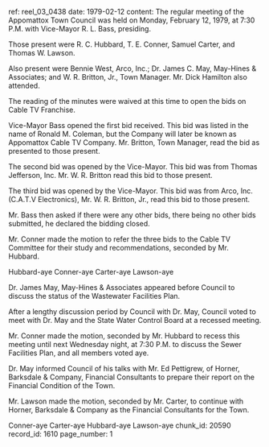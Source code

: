 ref: reel_03_0438
date: 1979-02-12
content: The regular meeting of the Appomattox Town Council was held on Monday, February 12, 1979, at 7:30 P.M. with Vice-Mayor R. L. Bass, presiding.

Those present were R. C. Hubbard, T. E. Conner, Samuel Carter, and Thomas W. Lawson.

Also present were Bennie West, Arco, Inc.; Dr. James C. May, May-Hines & Associates; and W. R. Britton, Jr., Town Manager. Mr. Dick Hamilton also attended.

The reading of the minutes were waived at this time to open the bids on Cable TV Franchise.

Vice-Mayor Bass opened the first bid received. This bid was listed in the name of Ronald M. Coleman, but the Company will later be known as Appomattox Cable TV Company. Mr. Britton, Town Manager, read the bid as presented to those present.

The second bid was opened by the Vice-Mayor. This bid was from Thomas Jefferson, Inc. Mr. W. R. Britton read this bid to those present.

The third bid was opened by the Vice-Mayor. This bid was from Arco, Inc. (C.A.T.V Electronics), Mr. W. R. Britton, Jr., read this bid to those present.

Mr. Bass then asked if there were any other bids, there being no other bids submitted, he declared the bidding closed.

Mr. Conner made the motion to refer the three bids to the Cable TV Committee for their study and recommendations, seconded by Mr. Hubbard.

Hubbard-aye Conner-aye Carter-aye Lawson-aye

Dr. James May, May-Hines & Associates appeared before Council to discuss the status of the Wastewater Facilities Plan.

After a lengthy discussion period by Council with Dr. May, Council voted to meet with Dr. May and the State Water Control Board at a recessed meeting.

Mr. Conner made the motion, seconded by Mr. Hubbard to recess this meeting until next Wednesday night, at 7:30 P.M. to discuss the Sewer Facilities Plan, and all members voted aye.

Dr. May informed Council of his talks with Mr. Ed Pettigrew, of Horner, Barksdale & Company, Financial Consultants to prepare their report on the Financial Condition of the Town.

Mr. Lawson made the motion, seconded by Mr. Carter, to continue with Horner, Barksdale & Company as the Financial Consultants for the Town.

Conner-aye Carter-aye Hubbard-aye Lawson-aye
chunk_id: 20590
record_id: 1610
page_number: 1

